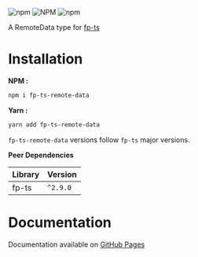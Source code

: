 ![npm](https://img.shields.io/npm/v/fp-ts-remote-data?style=flat-square)
![NPM](https://img.shields.io/npm/l/fp-ts-remote-data?style=flat-square)
![npm](https://img.shields.io/npm/dm/fp-ts-remote-data?style=flat-square)

A RemoteData type for [fp-ts](https://github.com/gcanti/fp-ts)

# Installation

**NPM :** 

```sh
npm i fp-ts-remote-data
```

**Yarn :**

```sh
yarn add fp-ts-remote-data
```

`fp-ts-remote-data` versions follow `fp-ts` major versions. 

**Peer Dependencies**

| Library | Version  |
| ------- | -------- |
| fp-ts   | `^2.9.0` |

# Documentation

Documentation available on [GitHub Pages](https://sylcastaing.github.io/fp-ts-remote-data/)
